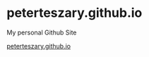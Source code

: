 # peterteszary.github.io
My personal Github Site

[peterteszary.github.io](https://peterteszary.github.io/)
